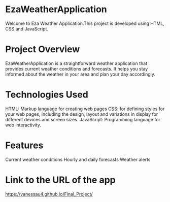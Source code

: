# EzaWeatherApplication

Welcome to Eza Weather Application.This project is developed using HTML, CSS and JavaScript.

# Project Overview

EzaWeatherApplication is a straightforward weather application that provides current weather conditions and forecasts. It helps you stay informed about the weather in your area and plan your day accordingly.

# Technologies Used

HTML: Markup language for creating web pages
CSS: for defining styles for your web pages, including the design, layout and variations in display for different devices and screen sizes.
JavaScript: Programming language for web interactivity.

# Features

Current weather conditions
Hourly and daily forecasts
Weather alerts

# Link to the URL of the app

https://vanessau4.github.io/Final_Project/

